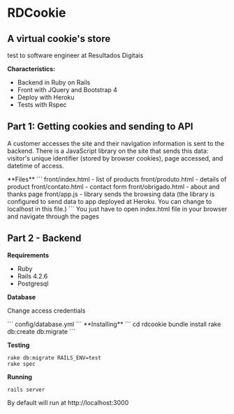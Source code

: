 # RDCookie
## A virtual cookie's store
test to software engineer at Resultados Digitais

**Characteristics:**
* Backend in Ruby on Rails
* Front with JQuery and Bootstrap 4 
* Deploy with Heroku
* Tests with Rspec

## Part 1: Getting cookies and sending to API
<p>A customer accesses the site and their navigation information is sent to the backend.
There is a JavaScript library on the site that sends this data: visitor's unique identifier (stored by browser cookies), page accessed,
and datetime of access.</p>
**Files**
```
front/index.html - list of products
front/produto.html - details of product
front/contato.html - contact form
front/obrigado.html - about and thanks page
front/app.js - library sends the browsing data (the library is configured to send data to app deployed at Heroku. You can change to localhost in this file.)
```
You just have to open index.html file in your browser and navigate through the pages

## Part 2 - Backend

**Requirements**
* Ruby
* Rails 4.2.6
* Postgresql

**Database**
<p>Change access credentials</p>
```
config/database.yml
```
**Installing**
```
cd rdcookie
bundle install
rake db:create db:migrate
```

**Testing**
```
rake db:migrate RAILS_ENV=test
rake spec
```

**Running**
```
rails server
```
By default will run at http://localhost:3000
